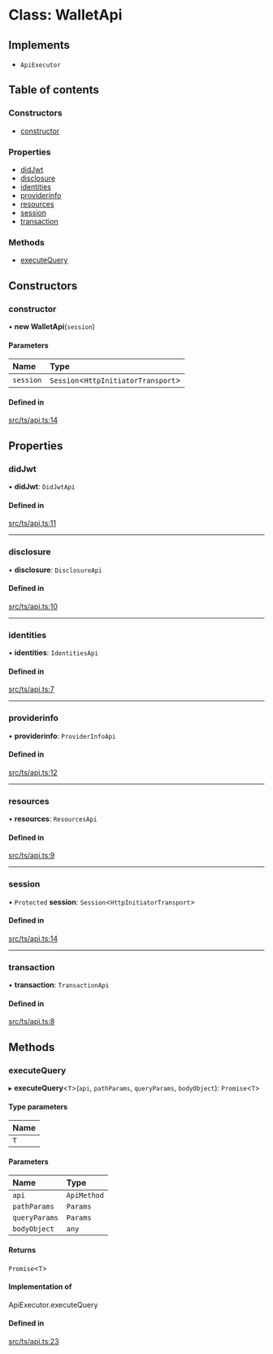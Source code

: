 # Class: WalletApi

## Implements

- `ApiExecutor`

## Table of contents

### Constructors

- [constructor](WalletApi.md#constructor)

### Properties

- [didJwt](WalletApi.md#didjwt)
- [disclosure](WalletApi.md#disclosure)
- [identities](WalletApi.md#identities)
- [providerinfo](WalletApi.md#providerinfo)
- [resources](WalletApi.md#resources)
- [session](WalletApi.md#session)
- [transaction](WalletApi.md#transaction)

### Methods

- [executeQuery](WalletApi.md#executequery)

## Constructors

### constructor

• **new WalletApi**(`session`)

#### Parameters

| Name | Type |
| :------ | :------ |
| `session` | `Session`<`HttpInitiatorTransport`\> |

#### Defined in

[src/ts/api.ts:14](https://gitlab.com/i3-market/code/wp3/t3.2/i3m-wallet-monorepo/-/blob/578e6321/packages/wallet-protocol-api/src/ts/api.ts#L14)

## Properties

### didJwt

• **didJwt**: `DidJwtApi`

#### Defined in

[src/ts/api.ts:11](https://gitlab.com/i3-market/code/wp3/t3.2/i3m-wallet-monorepo/-/blob/578e6321/packages/wallet-protocol-api/src/ts/api.ts#L11)

___

### disclosure

• **disclosure**: `DisclosureApi`

#### Defined in

[src/ts/api.ts:10](https://gitlab.com/i3-market/code/wp3/t3.2/i3m-wallet-monorepo/-/blob/578e6321/packages/wallet-protocol-api/src/ts/api.ts#L10)

___

### identities

• **identities**: `IdentitiesApi`

#### Defined in

[src/ts/api.ts:7](https://gitlab.com/i3-market/code/wp3/t3.2/i3m-wallet-monorepo/-/blob/578e6321/packages/wallet-protocol-api/src/ts/api.ts#L7)

___

### providerinfo

• **providerinfo**: `ProviderInfoApi`

#### Defined in

[src/ts/api.ts:12](https://gitlab.com/i3-market/code/wp3/t3.2/i3m-wallet-monorepo/-/blob/578e6321/packages/wallet-protocol-api/src/ts/api.ts#L12)

___

### resources

• **resources**: `ResourcesApi`

#### Defined in

[src/ts/api.ts:9](https://gitlab.com/i3-market/code/wp3/t3.2/i3m-wallet-monorepo/-/blob/578e6321/packages/wallet-protocol-api/src/ts/api.ts#L9)

___

### session

• `Protected` **session**: `Session`<`HttpInitiatorTransport`\>

#### Defined in

[src/ts/api.ts:14](https://gitlab.com/i3-market/code/wp3/t3.2/i3m-wallet-monorepo/-/blob/578e6321/packages/wallet-protocol-api/src/ts/api.ts#L14)

___

### transaction

• **transaction**: `TransactionApi`

#### Defined in

[src/ts/api.ts:8](https://gitlab.com/i3-market/code/wp3/t3.2/i3m-wallet-monorepo/-/blob/578e6321/packages/wallet-protocol-api/src/ts/api.ts#L8)

## Methods

### executeQuery

▸ **executeQuery**<`T`\>(`api`, `pathParams`, `queryParams`, `bodyObject`): `Promise`<`T`\>

#### Type parameters

| Name |
| :------ |
| `T` |

#### Parameters

| Name | Type |
| :------ | :------ |
| `api` | `ApiMethod` |
| `pathParams` | `Params` |
| `queryParams` | `Params` |
| `bodyObject` | `any` |

#### Returns

`Promise`<`T`\>

#### Implementation of

ApiExecutor.executeQuery

#### Defined in

[src/ts/api.ts:23](https://gitlab.com/i3-market/code/wp3/t3.2/i3m-wallet-monorepo/-/blob/578e6321/packages/wallet-protocol-api/src/ts/api.ts#L23)
